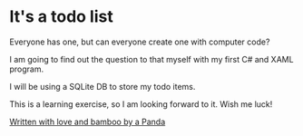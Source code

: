 # It's a todo list

Everyone has one, but can everyone create one with computer code?

I am going to find out the question to that myself with my first C# and XAML program. 

I will be using a SQLite DB to store my todo items.

This is a learning exercise, so I am looking forward to it. Wish me luck!

[Written with love and bamboo by a Panda](http://writtenbyapanda.com)